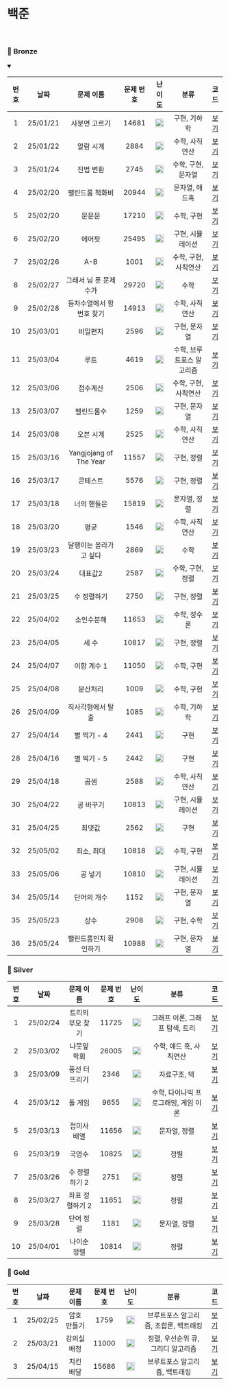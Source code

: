 백준 
==============================
<br>

### 🥉 Bronze
<details open>
<summary></summary>

| 번호 |    날짜    |             문제 이름             | 문제 번호 |                                 난이도                                 |       분류       |                       코드                        |  
|:--:|:--------:|:-----------------------------:|:-----:|:-------------------------------------------------------------------:|:--------------:|:-----------------------------------------------:|
| 1  | 25/01/21 |            사분면 고르기            | 14681 | <img src="https://static.solved.ac/tier_small/1.svg" width="20px"/> |    구현, 기하학     |          [보기](./Bronze/사분면%20고르기.cpp)           |  |
| 2  | 25/01/22 |             알람 시계             | 2884  | <img src="https://static.solved.ac/tier_small/3.svg" width="20px"/> |    수학, 사칙연산    |           [보기](./Bronze/알람%20시계.cpp)            |  |
| 3  | 25/01/24 |             진법 변환             | 2745  | <img src="https://static.solved.ac/tier_small/4.svg" width="20px"/> |  수학, 구현, 문자열   |           [보기](./Bronze/진법%20변환.cpp)            |  |
| 4  | 25/02/20 |           팰린드롬 척화비            | 20944 | <img src="https://static.solved.ac/tier_small/3.svg" width="20px"/> |    문자열, 애드혹    |          [보기](./Bronze/팰린드롬%20척화비.cpp)          |  |
| 5  | 25/02/20 |              문문문              | 17210 | <img src="https://static.solved.ac/tier_small/3.svg" width="20px"/> |     수학, 구현     |             [보기](./Bronze/문문문.cpp)              |  |
| 6  | 25/02/20 |              에어팟              | 25495 | <img src="https://static.solved.ac/tier_small/4.svg" width="20px"/> |   구현, 시뮬레이션    |             [보기](./Bronze/에어팟.cpp)              |  |
| 7  | 25/02/26 |              A-B              | 1001  | <img src="https://static.solved.ac/tier_small/1.svg" width="20px"/> |  수학, 구현, 사칙연산  |             [보기](./Bronze/A-B.cpp)              |  |
| 8  | 25/02/27 |         그래서 님 푼 문제 수가         | 29720 | <img src="https://static.solved.ac/tier_small/3.svg" width="20px"/> |       수학       |    [보기](./Bronze/그래서%20님%20푼%20문제%20수가.cpp)     |  |
| 9  | 25/02/28 |        등차수열에서 항 번호 찾기         | 14913 | <img src="https://static.solved.ac/tier_small/3.svg" width="20px"/> |    수학, 사칙연산    |     [보기](./Bronze/등차수열에서%20항%20번호%20찾기.cpp)     |  |
| 10 | 25/03/01 |             비밀편지              | 2596  | <img src="https://static.solved.ac/tier_small/5.svg" width="20px"/> |    구현, 문자열     |             [보기](./Bronze/비밀편지.cpp)             |  |
| 11 | 25/03/04 |              루트               | 4619  | <img src="https://static.solved.ac/tier_small/3.svg" width="20px"/> | 수학, 브루트포스 알고리즘 |              [보기](./Bronze/루트.cpp)              |  |
| 12 | 25/03/06 |             점수계산              | 2506  | <img src="https://static.solved.ac/tier_small/3.svg" width="20px"/> |  수학, 구현, 사칙연산  |             [보기](./Bronze/점수계산.cpp)             |  |
| 13 | 25/03/07 |             팰린드롬수             | 1259  | <img src="https://static.solved.ac/tier_small/5.svg" width="20px"/> |    구현, 문자열     |            [보기](./Bronze/팰린드롬수.cpp)             |  |
| 14 | 25/03/08 |             오븐 시계             | 2525  | <img src="https://static.solved.ac/tier_small/3.svg" width="20px"/> |    수학, 사칙연산    |           [보기](./Bronze/오븐%20시계.cpp)            |  |
| 15 | 25/03/16 |    Yangjojang of The Year     | 11557 | <img src="https://static.solved.ac/tier_small/5.svg" width="20px"/> |     구현, 정렬     | [보기](./Bronze/Yangjojang%20of%20The%20Year.cpp) |  |
| 16 | 25/03/17 |             콘테스트              | 5576  | <img src="https://static.solved.ac/tier_small/4.svg" width="20px"/> |     구현, 정렬     |             [보기](./Bronze/콘테스트.cpp)             |  |
| 17 | 25/03/18 |            너의 핸들은             | 15819 | <img src="https://static.solved.ac/tier_small/5.svg" width="20px"/> |    문자열, 정렬     |           [보기](./Bronze/너의%20핸들은.cpp)           |  |
| 18 | 25/03/20 |              평균               | 1546  | <img src="https://static.solved.ac/tier_small/5.svg" width="20px"/> |    수학, 사칙연산    |              [보기](./Bronze/평균.cpp)              |  |
| 19 | 25/03/23 |         달팽이는 올라가고 싶다          | 2869  | <img src="https://static.solved.ac/tier_small/5.svg" width="20px"/> |       수학       |       [보기](./Bronze/달팽이는%20올라가고%20싶다.cpp)       |  |
| 20 | 25/03/24 |             대표값2              | 2587  | <img src="https://static.solved.ac/tier_small/4.svg" width="20px"/> |   수학, 구현, 정렬   |             [보기](./Bronze/대표값2.cpp)             |  |
| 21 | 25/03/25 |            수 정렬하기             | 2750  | <img src="https://static.solved.ac/tier_small/4.svg" width="20px"/> |     구현, 정렬     |           [보기](./Bronze/수%20정렬하기.cpp)           |  |
| 22 | 25/04/02 |             소인수분해             | 11653 | <img src="https://static.solved.ac/tier_small/5.svg" width="20px"/> |    수학, 정수론     |            [보기](./Bronze/소인수분해.cpp)             |  |
| 23 | 25/04/05 |              세 수              | 10817 | <img src="https://static.solved.ac/tier_small/3.svg" width="20px"/> |     구현, 정렬     |            [보기](./Bronze/세%20수.cpp)             |  |
| 24 | 25/04/07 |            이항 계수 1            | 11050 | <img src="https://static.solved.ac/tier_small/5.svg" width="20px"/> |     수학, 구현     |         [보기](./Bronze/이항%20계수%201.cpp)          |  |
| 25 | 25/04/08 |             분산처리              | 1009  | <img src="https://static.solved.ac/tier_small/4.svg" width="20px"/> |     수학, 구현     |             [보기](./Bronze/분산처리.cpp)             |  |
| 26 | 25/04/09 |           직사각형에서 탈출           | 1085  | <img src="https://static.solved.ac/tier_small/3.svg" width="20px"/> |    수학, 기하학     |         [보기](./Bronze/직사각형에서%20탈출.cpp)          |  |
| 27 | 25/04/14 |           별 찍기 - 4            | 2441  | <img src="https://static.solved.ac/tier_small/3.svg" width="20px"/> |       구현       |         [보기](./Bronze/별찍기%20-%204.cpp)          |  |
| 28 | 25/04/16 |           별 찍기 - 5            | 2442  | <img src="https://static.solved.ac/tier_small/3.svg" width="20px"/> |       구현       |         [보기](./Bronze/별찍기%20-%205.cpp)          |  |
| 29 | 25/04/18 |              곱셈               | 2588  | <img src="https://static.solved.ac/tier_small/3.svg" width="20px"/> |    수학, 사칙연산    |              [보기](./Bronze/곱셈.cpp)              |  |
| 30 | 25/04/22 |             공 바꾸기             | 10813 | <img src="https://static.solved.ac/tier_small/4.svg" width="20px"/> |   구현, 시뮬레이션    |           [보기](./Bronze/공%20바꾸기.cpp)            |  |
| 31 | 25/04/25 |              최댓값              | 2562  | <img src="https://static.solved.ac/tier_small/3.svg" width="20px"/> |       구현       |             [보기](./Bronze/최댓값.cpp)              |  |
| 32 | 25/05/02 |            최소, 최대             | 10818 | <img src="https://static.solved.ac/tier_small/3.svg" width="20px"/> |     수학, 구현     |           [보기](./Bronze/최소,%20최대.cpp)           |  |
| 33 | 25/05/06 |             공 넣기              | 10810 | <img src="https://static.solved.ac/tier_small/3.svg" width="20px"/> |   구현, 시뮬레이션    |            [보기](./Bronze/공%20넣기.cpp)            |  |
| 34 | 25/05/14 |            단어의 개수             | 1152  | <img src="https://static.solved.ac/tier_small/4.svg" width="20px"/> |    구현, 문자열     |           [보기](./Bronze/단어의%20개수.cpp)           |  |
| 35 | 25/05/23 |              상수               | 2908  | <img src="https://static.solved.ac/tier_small/4.svg" width="20px"/> |     구현, 수학     |              [보기](./Bronze/상수.cpp)              |  |
| 36 | 25/05/24 |          팰린드롬인지 확인하기          | 10988  | <img src="https://static.solved.ac/tier_small/3.svg" width="20px"/> |    구현, 문자열     |        [보기](./Bronze/팰린드롬인지%20확인하기.cpp)         |  |

</details>

### 🥈 Silver

| 번호 |    날짜    |   문제 이름   | 문제 번호 |                                 난이도                                 |          분류           |                코드                |  
|:--:|:--------:|:---------:|:-----:|:-------------------------------------------------------------------:|:---------------------:|:--------------------------------:|
| 1  | 25/02/24 | 트리의 부모 찾기 | 11725 | <img src="https://static.solved.ac/tier_small/9.svg" width="20px"/> |  그래프 이론, 그래프 탐색, 트리   | [보기](./Silver/트리의%20부모%20찾기.cpp) |  |
| 2  | 25/03/02 |  나뭇잎 학회   | 26005 | <img src="https://static.solved.ac/tier_small/6.svg" width="20px"/> |    수학, 애드 혹, 사칙연산     |   [보기](./Silver/나뭇잎%20학회.cpp)    |  |
| 3  | 25/03/09 |  풍선 터뜨리기  | 2346  | <img src="https://static.solved.ac/tier_small/8.svg" width="20px"/> |        자료구조, 덱        |   [보기](./Silver/풍선%20터뜨리기.cpp)   |  |
| 4  | 25/03/12 |   돌 게임    | 9655  | <img src="https://static.solved.ac/tier_small/6.svg" width="20px"/> | 수학, 다이나믹 프로그래밍, 게임 이론 |    [보기](./Silver/돌%20게임.cpp)     |  |
| 5  | 25/03/13 |  접미사 배열   | 11656 | <img src="https://static.solved.ac/tier_small/7.svg" width="20px"/> |        문자열, 정렬        |   [보기](./Silver/접미사%20배열.cpp)    |  |
| 6  | 25/03/19 |    국영수    | 10825 | <img src="https://static.solved.ac/tier_small/7.svg" width="20px"/> |          정렬           |      [보기](./Silver/국영수.cpp)      |  |
| 7  | 25/03/26 | 수 정렬하기 2  | 2751  | <img src="https://static.solved.ac/tier_small/6.svg" width="20px"/> |          정렬           | [보기](./Silver/수%20정렬하기%202.cpp)  |  |
| 8  | 25/03/27 | 좌표 정렬하기 2 | 11651 | <img src="https://static.solved.ac/tier_small/6.svg" width="20px"/> |          정렬           | [보기](./Silver/좌표%20정렬하기%202.cpp) |  |
| 9  | 25/03/28 |   단어 정렬   | 1181  | <img src="https://static.solved.ac/tier_small/6.svg" width="20px"/> |        문자열, 정렬        |    [보기](./Silver/단어%20정렬.cpp)    |  |
| 10  | 25/04/01 |  나이순 정렬   | 10814 | <img src="https://static.solved.ac/tier_small/6.svg" width="20px"/> |          정렬           |   [보기](./Silver/나이순%20정렬.cpp)    |  |

### 🥇 Gold

| 번호 |    날짜    | 문제 이름  | 문제 번호 |                                 난이도                                  |          분류           |            코드             |  
|:--:|:--------:|:------:|:-----:|:--------------------------------------------------------------------:|:---------------------:|:-------------------------:|
| 1  | 25/02/25 | 암호 만들기 | 1759  | <img src="https://static.solved.ac/tier_small/11.svg" width="20px"/> | 브루트포스 알고리즘, 조합론, 백트래킹 | [보기](./Gold/암호%20만들기.cpp) |  |
| 2  | 25/03/21 | 강의실 배정 | 11000 | <img src="https://static.solved.ac/tier_small/11.svg" width="20px"/> | 정렬, 우선순위 큐, 그리디 알고리즘  | [보기](./Gold/강의실%20배정.cpp) |  |
| 3  | 25/04/15  | 치킨 배달  | 15686 | <img src="https://static.solved.ac/tier_small/11.svg" width="20px"/> |   브루트포스 알고리즘, 백트래킹    | [보기](./Gold/치킨%20배달.cpp)  |  |


[Bronze5]: https://static.solved.ac/tier_small/1.svg
[Bronze4]: https://static.solved.ac/tier_small/2.svg
[Bronze3]: https://static.solved.ac/tier_small/3.svg
[Bronze2]: https://static.solved.ac/tier_small/4.svg
[Bronze1]: https://static.solved.ac/tier_small/5.svg
[Silver5]: https://static.solved.ac/tier_small/6.svg
[Silver4]: https://static.solved.ac/tier_small/7.svg
[Silver3]: https://static.solved.ac/tier_small/8.svg
[Silver2]: https://static.solved.ac/tier_small/9.svg
[Silver1]: https://static.solved.ac/tier_small/10.svg
[Gold5]: https://static.solved.ac/tier_small/11.svg
[Gold4]: https://static.solved.ac/tier_small/12.svg
[Gold3]: https://static.solved.ac/tier_small/13.svg
[Gold2]: https://static.solved.ac/tier_small/14.svg
[Gold1]: https://static.solved.ac/tier_small/15.svg